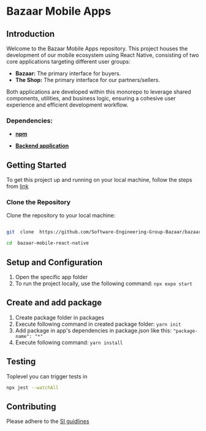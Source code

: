 # Bazaar Mobile Apps

  

## Introduction

Welcome to the Bazaar Mobile Apps repository. This project houses the development of our mobile ecosystem using React Native, consisting of two core applications targeting different user groups:

*   **Bazaar:** The primary interface for buyers.
*   **The Shop:** The primary interface for our partners/sellers.

Both applications are developed within this monorepo to leverage shared components, utilities, and business logic, ensuring a cohesive user experience and efficient development workflow.

### Dependencies:

- **[npm](https://nodejs.org/en/download)**

- **[Backend application](https://github.com/Software-Engineering-Group-Bazaar/bazaar-backend)**


## Getting Started

  

To get this project up and running on your local machine, follow the steps from [link](https://docs.expo.dev/get-started/set-up-your-environment/)
  

### Clone the Repository

  

Clone the repository to your local machine:

  

```bash

git  clone  https://github.com/Software-Engineering-Group-Bazaar/bazaar-mobile-react-native.git

cd  bazaar-mobile-react-native
```

## Setup and Configuration

1. Open the specific app folder
2. To run the project locally, use the following command: `npx expo start`

## Create and add package

1. Create package folder in packages
2. Execute following command in created package folder: `yarn init`
3. Add package in app's dependencies in package.json like this: `"package-name": "*"`
4. Execute following command: `yarn install`

## Testing
 Toplevel you can trigger tests in 
 
```bash
npx jest --watchAll
```

## Contributing
Please adhere to the [SI guidlines](https://www.atlassian.com/git/tutorials/comparing-workflows/gitflow-workflow)

